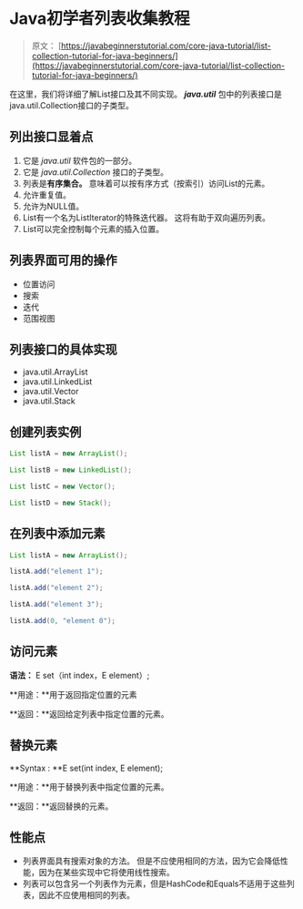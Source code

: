 # Java初学者列表收集教程

> 原文： [https://javabeginnerstutorial.com/core-java-tutorial/list-collection-tutorial-for-java-beginners/](https://javabeginnerstutorial.com/core-java-tutorial/list-collection-tutorial-for-java-beginners/)

在这里，我们将详细了解List接口及其不同实现。 ***java.util*** 包中的列表接口是java.util.Collection接口的子类型。

## 列出接口显着点

1.  它是 *java.util* 软件包的一部分。
2.  它是 *java.util.Collection* 接口的子类型。
3.  列表是**有序集合。** 意味着可以按有序方式（按索引）访问List的元素。
4.  允许重复值。
5.  允许为NULL值。
6.  List有一个名为ListIterator的特殊迭代器。 这将有助于双向遍历列表。
7.  List可以完全控制每个元素的插入位置。

## 列表界面可用的操作

*   位置访问
*   搜索
*   迭代
*   范围视图

## 列表接口的具体实现

*   java.util.ArrayList
*   java.util.LinkedList
*   java.util.Vector
*   java.util.Stack

## 创建列表实例

```java
List listA = new ArrayList();
```

```java
List listB = new LinkedList();
```

```java
List listC = new Vector();
```

```java
List listD = new Stack();
```

## 在列表中添加元素

```java
List listA = new ArrayList();
```

```java
listA.add("element 1");
```

```java
listA.add("element 2");
```

```java
listA.add("element 3");
```

```java
listA.add(0, "element 0");
```

## 访问元素

**语法：** E set（int index，E element）;

**用途：**用于返回指定位置的元素

**返回：**返回给定列表中指定位置的元素。

## 替换元素

**Syntax : **E set(int index, E element);

**用途：**用于替换列表中指定位置的元素。

**返回：**返回替换的元素。

## 性能点

*   列表界面具有搜索对象的方法。 但是不应使用相同的方法，因为它会降低性能，因为在某些实现中它将使用线性搜索。
*   列表可以包含另一个列表作为元素，但是HashCode和Equals不适用于这些列表，因此不应使用相同的列表。